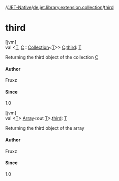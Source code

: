 //[JET-Native](../../index.md)/[de.jet.library.extension.collection](index.md)/[third](third.md)

# third

[jvm]\
val &lt;[T](third.md), [C](third.md) : [Collection](https://kotlinlang.org/api/latest/jvm/stdlib/kotlin.collections/-collection/index.html)&lt;[T](third.md)&gt;&gt; [C](third.md).[third](third.md): [T](third.md)

Returning the third object of the collection [C](third.md)

#### Author

Fruxz

#### Since

1.0

[jvm]\
val &lt;[T](third.md)&gt; [Array](https://kotlinlang.org/api/latest/jvm/stdlib/kotlin/-array/index.html)&lt;out [T](third.md)&gt;.[third](third.md): [T](third.md)

Returning the third object of the array

#### Author

Fruxz

#### Since

1.0
